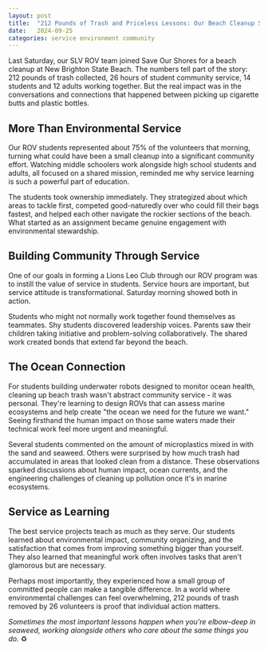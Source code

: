 ```yaml
---
layout: post
title:  "212 Pounds of Trash and Priceless Lessons: Our Beach Cleanup Story"
date:   2024-09-25
categories: service environment community
---
```


Last Saturday, our SLV ROV team joined Save Our Shores for a beach cleanup at New Brighton State Beach. The numbers tell part of the story: 212 pounds of trash collected, 26 hours of student community service, 14 students and 12 adults working together. But the real impact was in the conversations and connections that happened between picking up cigarette butts and plastic bottles.

## More Than Environmental Service

Our ROV students represented about 75% of the volunteers that morning, turning what could have been a small cleanup into a significant community effort. Watching middle schoolers work alongside high school students and adults, all focused on a shared mission, reminded me why service learning is such a powerful part of education.

The students took ownership immediately. They strategized about which areas to tackle first, competed good-naturedly over who could fill their bags fastest, and helped each other navigate the rockier sections of the beach. What started as an assignment became genuine engagement with environmental stewardship.

## Building Community Through Service

One of our goals in forming a Lions Leo Club through our ROV program was to instill the value of service in students. Service hours are important, but service attitude is transformational. Saturday morning showed both in action.

Students who might not normally work together found themselves as teammates. Shy students discovered leadership voices. Parents saw their children taking initiative and problem-solving collaboratively. The shared work created bonds that extend far beyond the beach.

## The Ocean Connection

For students building underwater robots designed to monitor ocean health, cleaning up beach trash wasn't abstract community service - it was personal. They're learning to design ROVs that can assess marine ecosystems and help create "the ocean we need for the future we want." Seeing firsthand the human impact on those same waters made their technical work feel more urgent and meaningful.

Several students commented on the amount of microplastics mixed in with the sand and seaweed. Others were surprised by how much trash had accumulated in areas that looked clean from a distance. These observations sparked discussions about human impact, ocean currents, and the engineering challenges of cleaning up pollution once it's in marine ecosystems.

## Service as Learning

The best service projects teach as much as they serve. Our students learned about environmental impact, community organizing, and the satisfaction that comes from improving something bigger than yourself. They also learned that meaningful work often involves tasks that aren't glamorous but are necessary.

Perhaps most importantly, they experienced how a small group of committed people can make a tangible difference. In a world where environmental challenges can feel overwhelming, 212 pounds of trash removed by 26 volunteers is proof that individual action matters.

*Sometimes the most important lessons happen when you're elbow-deep in seaweed, working alongside others who care about the same things you do.* ♻️